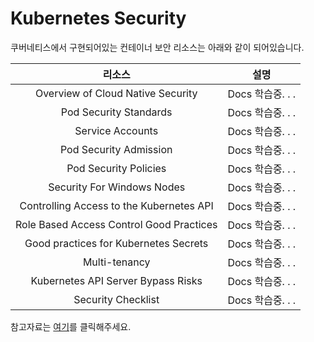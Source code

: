 # Kubernetes Security

쿠버네티스에서 구현되어있는 컨테이너 보안 리소스는 아래와 같이 되어있습니다.

|리소스|설명|
|:---:|:---:|
|Overview of Cloud Native Security|Docs 학습중. . . |
|Pod Security Standards|Docs 학습중. . . |
|Service Accounts|Docs 학습중. . . |
|Pod Security Admission|Docs 학습중. . . |
|Pod Security Policies|Docs 학습중. . . |
|Security For Windows Nodes|Docs 학습중. . . |
|Controlling Access to the Kubernetes API|Docs 학습중. . . |
|Role Based Access Control Good Practices|Docs 학습중. . . |
|Good practices for Kubernetes Secrets|Docs 학습중. . . |
|Multi-tenancy|Docs 학습중. . . |
|Kubernetes API Server Bypass Risks|Docs 학습중. . . |
|Security Checklist|Docs 학습중. . . |

참고자료는 [여기](https://kubernetes.io/ko/docs/concepts/security/)를 클릭해주세요.
